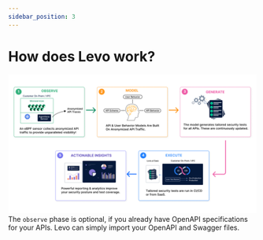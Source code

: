 ```yaml
---
sidebar_position: 3
---
```


# How does Levo work?
![](./assets/how-it-works.jpg)
The `observe` phase is optional, if you already have OpenAPI specifications for your APIs. Levo can simply import your OpenAPI and Swagger files.

